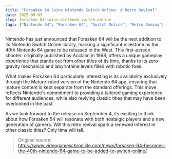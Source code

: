 ```yaml
---
title: "Forsaken 64 Joins Nintendo Switch Online: A Retro Revival"
date: 2025-09-03
slug: forsaken-64-joins-nintendo-switch-online
tags: ["Nintendo 64", "Forsaken 64", "Switch Online", "Retro Gaming"]
---
```


Nintendo has just announced that Forsaken 64 will be the next addition to its Nintendo Switch Online library, marking a significant milestone as the 40th Nintendo 64 game to be released in the West. This first-person shooter, originally published by Acclaim in 1998, offers a unique gameplay experience that stands out from other titles of its time, thanks to its zero-gravity mechanics and labyrinthine levels filled with robotic foes.

What makes Forsaken 64 particularly interesting is its availability exclusively through the Mature-rated version of the Nintendo 64 app, ensuring that mature content is kept separate from the standard offerings. This move reflects Nintendo's commitment to providing a tailored gaming experience for different audiences, while also reviving classic titles that may have been overlooked in the past.

As we look forward to the release on September 4, its exciting to think about how Forsaken 64 will resonate with both nostalgic players and a new generation of gamers. Will this retro revival spark a renewed interest in other classic titles? Only time will tell.
> Original source: https://www.videogameschronicle.com/news/forsaken-64-becomes-the-40th-nintendo-64-game-to-be-added-to-switch-online/